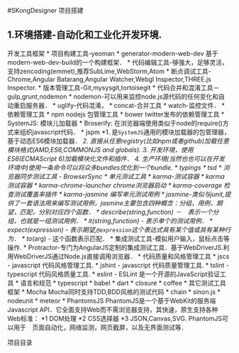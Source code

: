 #SKongDesigner 项目搭建
## 1.环境搭建-自动化和工业化开发环境.
开发工具框架
	* 项目构建工具-yeoman
		* generator-modern-web-dev 基于modern-web-dev-build的一个构建框架．
	* 代码编辑工具-够强大，足够灵活，支持zencoding(emmet),推荐SubLime,WebStorm,Atom
	* 断点调试工具-Chrome,Angular Batarang,Angular Watcher,Webgl Inspector,THREE.js Inspector.
	* 版本管理工具-Git,mysysgit,tortoisegit
	* 代码合并和混淆工具－gulp,grunt,nodemon
		* nodemon-可以用来监控node.js源代码的任何变化和自动重启服务器．
		* uglify-代码混淆，
		* concat-合并工具
		* watch-监控文件．
	* 依赖管理工具
		* npm nodejs 包管理工具
		* bower twitter发布的依赖管理工具 
		* SystemJS: 模块儿加载器
		* Broserify: 在浏览器端使用类似于node的require()方式来组织javascript代码．
		* jspm 
			*1. 是```SystemJS```通用的模块加载器的包管理器，基于动态ES6模块加载器．
			*2. 直接从任意registry(比如npm或者github)加载任意模块格式(AMD,ES6,COMMONJS and globals).
			*3. 开发环境，使用ES6(ECMAScript 6)加载模块化文件和插件．
			*4. 生产环境(当然也也可以在开发环境中)使用一条命令可以将众多bundles优化到一个bundle.
		* typings
		* tsd
	* 浏览器同步测试工具 - BrowserSync
	* 单元测试工具
		* karma-测试容器
			* karma 测试容器
			* karma-chrome-launcher chrome浏览器启动
			* karma-coverage 检查测试覆盖率插件
			* karma-jasmine 编写单元测试用例
		* jasmine-类似与junit,提供了一套语法用来编写测试用例，jasmine主要包含四种概念：分组，用例，期望，匹配，分别对应四个函数．
			* describe(string,function)	－　表示一个分组，也就是一组测试用例．
			* it(string,function) - 表示单个的测试用例．
			* expect(expression) - 表示期望,```@expression```这个表达式具有某个值或具有某种行为．
			* to***(arg) - 这个函数表示匹配．
	* 集成测试工具-模拟用户输入，鼠标点击等操作.
		* Protractor-专门为AngularJS定制的集成测试工具．基于WebDriverJS.利用WebDriverJS通过Node.js直接调用浏览器．
	* 代码质量和风格管理工具
		* jscs - javascript 代码风格管理工具.
		* jshint - javascript 代码质量管理工具.
		* tslint - typescript 代码风格质量工具.
		* eslint - ESLint 是一个开源的JavaScript验证工具
	* 语言和规范
		* typescript
		* babel
		* dart
		* closure
		* coffee
	* 其它测试工具框架
		* Mocha
			Mocha同时支持TDD,BDD风格的测试代码
		* chain 
		* sinon.js
		* nodeunit
		* meteor
		* PhantomsJS
			PhantomJS是一个基于WebKit的服务端Javascript API．它全面支持Web而不需浏览器支持，其快速，原生支持各种Web标准：
				*1 DOM处理
				*2 CSS选择器
				*3 JSON,Canvas,SVG.
			PhantomJS可以用于　页面自动化，网络监测，网页截屏，以及无界面测试等．
			
项目目录
	
